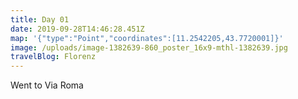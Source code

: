 ```yaml
---
title: Day 01
date: 2019-09-28T14:46:28.451Z
map: '{"type":"Point","coordinates":[11.2542205,43.7720001]}'
image: /uploads/image-1382639-860_poster_16x9-mthl-1382639.jpg
travelBlog: Florenz
---
```

Went to Via Roma
